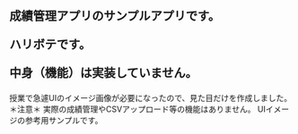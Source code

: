 ## 成績管理アプリのサンプルアプリです。<p></p>ハリボテです。<p></p>中身（機能）は実装していません。<p></p>
授業で急遽UIのイメージ画像が必要になったので、見た目だけを作成しました。
＊注意＊
実際の成績管理やCSVアップロード等の機能はありません。
UIイメージの参考用サンプルです。
